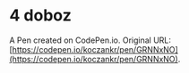 # 4 doboz

A Pen created on CodePen.io. Original URL: [https://codepen.io/koczankr/pen/GRNNxNO](https://codepen.io/koczankr/pen/GRNNxNO).



